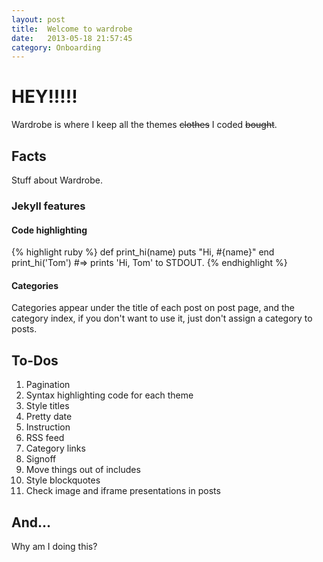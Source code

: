 ```yaml
---
layout: post
title:  Welcome to wardrobe
date:   2013-05-18 21:57:45
category: Onboarding
---
```


# HEY!!!!!

Wardrobe is where I keep all the themes <del>clothes</del> I coded <del>bought</del>.

## Facts

Stuff about Wardrobe.

### Jekyll features

#### Code highlighting

{% highlight ruby %}
def print_hi(name)
  puts "Hi, #{name}"
end
print_hi('Tom')
#=> prints 'Hi, Tom' to STDOUT.
{% endhighlight %}

#### Categories

Categories appear under the title of each post on post page, and the category index, if you don't want to use it, just don't assign a category to posts.


## To-Dos

1. Pagination
2. Syntax highlighting code for each theme
3. Style titles
4. Pretty date
5. Instruction
6. RSS feed
7. Category links
8. Signoff
9. Move things out of includes
10. Style blockquotes
11. Check image and iframe presentations in posts

## And...

Why am I doing this?